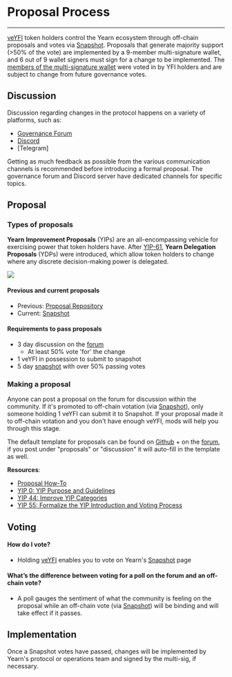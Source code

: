 # Proposal Process

---

[veYFI](https://docs.yearn.finance/contributing/governance/veyfi) token holders control the Yearn ecosystem through off-chain proposals and votes via [Snapshot](https://snapshot.org/#/ybaby.eth). Proposals that generate majority support (>50% of the vote) are implemented by a 9-member multi-signature wallet, and 6 out of 9 wallet signers must sign for a change to be implemented. The [members of the multi-signature wallet](https://docs.yearn.finance/resources/faq#who-is-on-the-multisig) were voted in by YFI holders and are subject to change from future governance votes.

## Discussion

Discussion regarding changes in the protocol happens on a variety of platforms, such as:

- [Governance Forum](https://gov.yearn.finance/)
- [Discord](https://discord.gg/yearn)
- [Telegram]

Getting as much feedback as possible from the various communication channels is recommended before introducing a formal proposal. The governance forum and Discord server have dedicated channels for specific topics.

## Proposal

### Types of proposals

**Yearn Improvement Proposals** (YIPs) are an all-encompassing vehicle for exercising power that token holders have. After [YIP-61](https://gov.yearn.finance/t/yip-61-governance-2-0/10460), **Yearn Delegation Proposals** (YDPs) were introduced, which allow token holders to change where any discrete decision-making power is delegated.

![](https://i.imgur.com/ZRNp2Zq.png)

#### Previous and current proposals

- Previous: [Proposal Repository](https://docs.yearn.finance/contributing/governance/proposal-repository)
- Current: [Snapshot](https://snapshot.org/#/ybaby.eth)

#### Requirements to pass proposals

- 3 day discussion on the [forum](https://gov.yearn.finance/)
  - At least 50% vote 'for' the change
- 1 veYFI in possession to submit to snapshot
- 5 day [snapshot](https://snapshot.org/#/ybaby.eth) with over 50% passing votes

### Making a proposal

Anyone can post a proposal on the forum for discussion within the community. If it's promoted to off-chain votation (via [Snapshot](https://snapshot.org/#/ybaby.eth)), only someone holding 1 veYFI can submit it to Snapshot. If your proposal made it to off-chain votation and you don't have enough veYFI, mods will help you through this stage.

The default template for proposals can be found on [Github](https://github.com/yearn/YIPS/blob/master/yip-X.md) + on the [forum](https://gov.yearn.finance), if you post under "proposals" or "discussion" it will auto-fill in the template as well.

**Resources**:

- [Proposal How-To](https://gov.yearn.finance/t/proposal-how-to/106)
- [YIP 0: YIP Purpose and Guidelines](https://yips.yearn.finance/YIPS/yip-0)
- [YIP 44: Improve YIP Categories](https://yips.yearn.finance/YIPS/yip-44)
- [YIP 55: Formalize the YIP Introduction and Voting Process](https://gov.yearn.finance/t/yip-55-formalize-the-yip-process/7959)

## Voting

#### How do I vote?

- Holding [veYFI](https://docs.yearn.finance/contributing/governance/veyfi) enables you to vote on Yearn's [Snapshot](https://snapshot.org/#/ybaby.eth) page

#### What’s the difference between voting for a poll on the forum and an off-chain vote?

- A poll gauges the sentiment of what the community is feeling on the proposal while an off-chain vote (via [Snapshot](https://snapshot.org/#/ybaby.eth)) will be binding and will take effect if it passes.

## Implementation

Once a Snapshot votes have passed, changes will be implemented by Yearn's protocol or operations team and signed by the multi-sig, if necessary.
